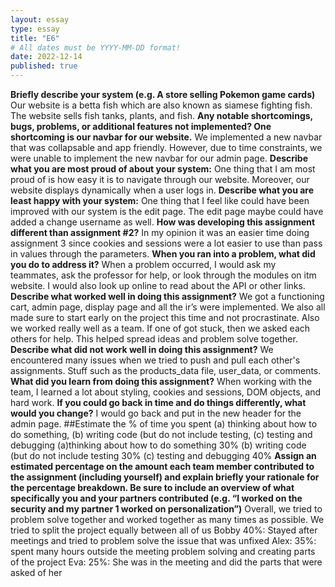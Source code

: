 ```yaml
---
layout: essay
type: essay
title: "E6"
# All dates must be YYYY-MM-DD format!
date: 2022-12-14
published: true
---
```

**Briefly describe your system (e.g. A store selling Pokemon game cards)**
Our website is a betta fish which are also known as siamese fighting fish. The website sells fish tanks, plants, and fish. 
**Any notable shortcomings, bugs, problems, or additional features not implemented? One shortcoming is our navbar for our website.** 
We implemented a new navbar that was collapsable and app friendly. However, due to time constraints, we were unable to implement the new navbar for our admin page.
**Describe what you are most proud of about your system:**
One thing that I am most proud of is how easy it is to navigate through our website. Moreover, our website displays dynamically when a user logs in. 
**Describe what you are least happy with your system:** 
One thing that I feel like could have been improved with our system is the edit page. The edit page maybe could have added a change username as well.
**How was developing this assignment different than assignment #2?**
In my opinion it was an easier time doing assignment 3 since cookies and sessions were a lot easier to use than pass in values through the parameters.
**When you ran into a problem, what did you do to address it?**
When a problem occurred, I would ask my teammates, ask the professor for help, or look through the modules on itm website. I would also look up online to read about the API or other links. 
**Describe what worked well in doing this assignment?**
We got a functioning cart, admin page, display page and all the ir’s were implemented. We also all made sure to start early on the project this time and not procrastinate. Also we worked really well as a team. If one of got stuck, then we asked each others for help. This helped spread ideas and problem solve together. 
**Describe what did not work well in doing this assignment?** 
We encountered many issues when we tried to push and pull each other's assignments. Stuff such as the products_data file, user_data, or comments. 
**What did you learn from doing this assignment?** 
When working with the team, I learned a lot about styling, cookies and sessions, DOM objects, and hard work.
**If you could go back in time and do things differently, what would you change?**
I would go back and put in the new header for the admin page. ##Estimate the % of time you spent (a) thinking about how to do something, (b) writing code (but do not include testing, (c) testing and debugging (a)thinking about how to do something 30% (b) writing code (but do not include testing 30% (c) testing and debugging 40%
**Assign an estimated percentage on the amount each team member contributed to the assignment (including yourself) and explain briefly your rationale for the percentage breakdown. Be sure to include an overview of what specifically you and your partners contributed (e.g. “I worked on the security and my partner 1 worked on personalization”)**
Overall, we tried to problem solve together and worked together as many times as possible. We tried to split the project equally between all of us Bobby 40%: Stayed after meetings and tried to problem solve the issue that was unfixed Alex: 35%: spent many hours outside the meeting problem solving and creating parts of the project
Eva: 25%: She was in the meeting and did the parts that were asked of her
